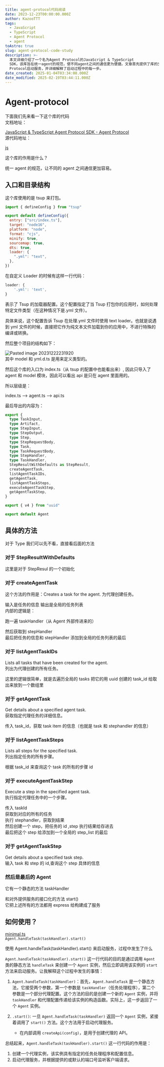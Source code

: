 ```yaml
---
title: agent-protocol代码阅读
date: 2023-12-23T00:00:00.000Z
author: KazooTTT
tags:
  - JavaScript
  - TypeScript
  - Agent Protocol
  - agent
toAstro: true
slug: agent-protocol-code-study
description: >-
  本文详细介绍了一个名为Agent Protocol的JavaScript & TypeScript
  SDK，该库旨在统一agent的规范，使不同agent之间的通信更为便捷。文章首先提供了库的文档和源代码地址，并解释了其主要功能和结构。接着，详细描述了库的入口点、目录结构以及如何使用tsup进行打包。此外，还深入探讨了库中包含的各种方法，如创建任务、列出任务ID、获取任务详情等，并解释了这些方法的内部逻辑和使用方式。最后，文章通过一个示例展示了如何使用Agent
  Protocol启动服务，并详细解释了启动过程中的每一步。
date_created: 2025-01-04T03:34:08.000Z
date_modified: 2025-02-19T03:44:11.000Z
---
```


# Agent-protocol

下面我们先来看一下这个库的代码  
文档地址：

[JavaScript & TypeScript Agent Protocol SDK - Agent Protocol](<https://agentprotocol.ai/sdks/js>)  
源代码地址：

[js](<https://github.com/AI-Engineer-Foundation/agent-protocol/tree/main/packages/sdk/js>)

这个库的作用是什么？

统一 agent 的规范，让不同的 agent 之间通信更加容易。

## 入口和目录结构

这个库使用的是 tsup 来打包。

```js
import { defineConfig } from "tsup"

export default defineConfig({
  entry: ["src/index.ts"],
  target: "node16",
  platform: "node",
  format: "cjs",
  minify: true,
  sourcemap: true,
  dts: true,
  loader: {
    ".yml": "text",
  },
})
```

在自定义 Loader 的时候有这样一行代码：

```javascript
loader: {
    '.yml': 'text',
}
```

表示了 Tsup 的加载器配置。这个配置指定了当 Tsup 打包你的应用时，如何处理特定文件类型（在这种情况下是.yml 文件）。

具体来说，这个配置告诉 Tsup 在处理.yml 文件时使用 text loader。也就是说遇到 yml 文件的时候，直接把它作为纯文本文件加载到你的应用中，不进行特殊的编译或转换。

然后整个项目的结构如下：

![Pasted image 20231222231920](<https://pictures.kazoottt.top/2023/12/20231223-cf324c088da5c1c9296b9167ee0a4780.webp>)  
其中 model 和 yml.d.ts 是用来定义类型的。

然后这个库的入口为 index.ts（从 tsup 的配置中也能看出来）, 因此只导入了 agent 和 model 模块，因此可以看出 api 是只在 agent 里面用的。

所以层级是：

index.ts --> agent.ts --> api.ts

最后导出的内容为：

```typescript
export {
  type TaskInput,
  type Artifact,
  type StepInput,
  type StepOutput,
  type Step,
  type StepRequestBody,
  type Task,
  type TaskRequestBody,
  type StepHandler,
  type TaskHandler,
  StepResultWithDefaults as StepResult,
  createAgentTask,
  listAgentTaskIDs,
  getAgentTask,
  listAgentTaskSteps,
  executeAgentTaskStep,
  getAgentTaskStep,
}

export { v4 } from "uuid"

export default Agent
```

## 具体的方法

对于 Type 我们可以先不看，直接看后面的方法

### 对于 StepResultWithDefaults

这里是对于 StepResul 的一个初始化

### 对于 createAgentTask

这个方法的作用是：Creates a task for the agent. 为代理创建任务。

输入是任务的信息 输出是全局的任务列表  
内部的逻辑是：

跑一遍 taskHandler（从 Agent 外部传进来的）

然后获取到 stepHandler  
最后把任务的信息和 stepHandler 添加到全局的任务列表的最后

### 对于 listAgentTaskIDs

Lists all tasks that have been created for the agent.  
列出为代理创建的所有任务。

这里的逻辑很简单，就是去遍历全局的 tasks 把它的用 uuid 创建的 task_id 给取出来放到一个数组里

### 对于 getAgentTask

Get details about a specified agent task.  
获取指定代理任务的详细信息。

传入 task_id，获取 task item 的信息（也就是 task 和 stephandler 的信息）

### 对于 listAgentTaskSteps

Lists all steps for the specified task.  
列出指定任务的所有步骤。

根据 task_id 来查询这个 task 的所有的步骤 id

### 对于 executeAgentTaskStep

Execute a step in the specified agent task.  
执行指定代理任务中的一个步骤。

传入 taskId  
获取到对应的所有的任务  
执行 stephandler，获取到结果  
然后创建一个 step，把任务的 id ,step 执行结果给存进去  
最后把这个 step 给添加到一个全局的 step_list 的最后

### 对于 getAgentTaskStep

Get details about a specified task step.  
输入 task 和 step 的 id,查询这个 step 具体的信息

### 然后是最后的 Agent

它有一个静态的方法 taskHandler

和对外提供服务的接口化的方法 start()  
它把上述所有的方法都用 express 给构建成了服务

## 如何使用？

[minimal.ts](<https://github.com/AI-Engineer-Foundation/agent-protocol/blob/main/packages/sdk/js/examples/minimal.ts>)  
`Agent.handleTask(taskHandler).start()`

使用 Agent.handleTask(taskHandler).start() 来启动服务，过程中发生了什么

`Agent.handleTask(taskHandler).start()` 这一行代码的目的是通过调用 `Agent` 类的静态方法 `handleTask` 来创建一个 `Agent` 实例，然后立即调用该实例的 `start` 方法来启动服务。让我解释这个过程中发生的事情：

1. `Agent.handleTask(taskHandler)`：首先，`Agent.handleTask` 是一个静态方法，它接受两个参数，第一个参数是 `taskHandler`（任务处理程序），第二个参数是一个部分代理配置。这个方法的目的是创建一个新的 `Agent` 实例，并将 `taskHandler` 和代理配置传递给该实例的构造函数。实际上，这一步返回了一个 `Agent` 实例。
2. `.start()`: 一旦 `Agent.handleTask(taskHandler)` 返回一个 `Agent` 实例，紧接着调用了 `start()` 方法。这个方法用于启动代理服务。

   - 在内部调用 `createApi(config)`，是用于创建代理的 API。

总结起来，`Agent.handleTask(taskHandler).start()` 这一行代码的作用是：

1. 创建一个代理实例，该实例具有指定的任务处理程序和配置信息。
2. 启动代理服务，并根据提供的或默认的端口号监听客户端请求。
